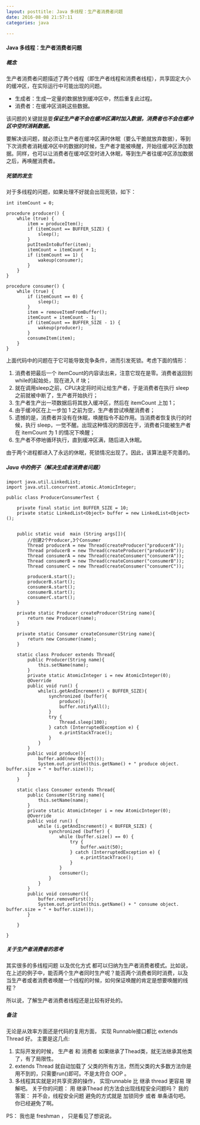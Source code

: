 ```yaml
---
layout: posttitle: Java 多线程：生产者消费者问题
date: 2016-08-08 21:57:11
categories: java

---
```


#### Java 多线程：生产者消费者问题

##### 概念
生产者消费者问题描述了两个线程（即生产者线程和消费者线程），共享固定大小的缓冲区，在实际运行中可能出现的问题。

* 生成者：生成一定量的数据放到缓冲区中，然后重复此过程。
* 消费者：在缓冲区消耗这些数据。

该问题的关键就是要***保证生产者不会在缓冲区满时加入数据，消费者也不会在缓冲区中空时消耗数据。***

要解决该问题，就必须让生产者在缓冲区满时休眠（要么干脆就放弃数据），等到下次消费者消耗缓冲区中的数据的时候，生产者才能被唤醒，开始往缓冲区添加数据。同样，也可以让消费者在缓冲区空时进入休眠，等到生产者往缓冲区添加数据之后，再唤醒消费者。

##### 死锁的发生

对于多线程的问题，如果处理不好就会出现死锁，如下：

```
int itemCount = 0;

procedure producer() {
    while (true) {
        item = produceItem();
        if (itemCount == BUFFER_SIZE) {
            sleep();
        }
        putItemIntoBuffer(item);
        itemCount = itemCount + 1;
        if (itemCount == 1) {
            wakeup(consumer);
        }
    }
}

procedure consumer() {
    while (true) {
        if (itemCount == 0) {
            sleep();
        }
        item = removeItemFromBuffer();
        itemCount = itemCount - 1;
        if (itemCount == BUFFER_SIZE - 1) {
            wakeup(producer);
        }
        consumeItem(item);
    }
}

```

上面代码中的问题在于它可能导致竞争条件，进而引发死锁。考虑下面的情形：

1. 消费者把最后一个 itemCount的内容读出来，注意它现在是零。消费者返回到while的起始处，现在进入 if 块；
2. 就在调用sleep之前，CPU决定将时间让给生产者，于是消费者在执行 sleep之前就被中断了，生产者开始执行；
3. 生产者生产出一项数据后将其放入缓冲区，然后在 itemCount 上加 1；
4. 由于缓冲区在上一步加 1 之前为空，生产者尝试唤醒消费者；
5. 遗憾的是，消费者并没有在休眠，唤醒指令不起作用。当消费者恢复执行的时候，执行 sleep，一觉不醒。出现这种情况的原因在于，消费者只能被生产者在 itemCount 为 1 的情况下唤醒；
6. 生产者不停地循环执行，直到缓冲区满，随后进入休眠。

由于两个进程都进入了永远的休眠，死锁情况出现了。因此，该算法是不完善的。

##### Java 中的例子（解决生成者消费者问题）

```
import java.util.LinkedList;
import java.util.concurrent.atomic.AtomicInteger;

public class ProducerConsumerTest {

    private final static int BUFFER_SIZE = 10;
    private static LinkedList<Object> buffer = new LinkedList<Object>();


    public static void  main (String args[]){
        //创建2个Producer,3个Consumer
        Thread producerA = new Thread(createProducer("producerA"));
        Thread producerB = new Thread(createProducer("producerB"));
        Thread consumerA = new Thread(createConsumer("consumerA"));
        Thread consumerB = new Thread(createConsumer("consumerB"));
        Thread consumerC = new Thread(createConsumer("consumerC"));

        producerA.start();
        producerB.start();
        consumerA.start();
        consumerB.start();
        consumerC.start();
    }

    private static Producer createProducer(String name){
        return new Producer(name);
    }

    private static Consumer createConsumer(String name){
        return new Consumer(name);
    }

    static class Producer extends Thread{
        public Producer(String name){
            this.setName(name);
        }
        private static AtomicInteger i = new AtomicInteger(0);
        @Override
        public void run() {
            while(i.getAndIncrement() < BUFFER_SIZE){
                synchronized (buffer){
                    produce();
                    buffer.notifyAll();
                }
                try {
                    Thread.sleep(100);
                } catch (InterruptedException e) {
                    e.printStackTrace();
                }
            }
        }
        public void produce(){
            buffer.add(new Object());
            System.out.println(this.getName() + " produce object. buffer.size = " + buffer.size());
        }
    }

    static class Consumer extends Thread{
        public Consumer(String name){
            this.setName(name);
        }
        private static AtomicInteger i = new AtomicInteger(0);
        @Override
        public void run() {
            while (i.getAndIncrement() < BUFFER_SIZE) {
                synchronized (buffer) {
                    while (buffer.size() == 0) {
                        try {
                            buffer.wait(50);
                        } catch (InterruptedException e) {
                            e.printStackTrace();
                        }
                    }
                    consumer();
                }
            }
        }
        public void consumer(){
            buffer.removeFirst();
            System.out.println(this.getName() + " consume object. buffer.size = " + buffer.size());
        }

    }

}
```
##### 关于生产者消费者的思考

其实很多的多线程问题 以及优化方式 都可以归纳为生产者消费者模式。比如说，在上述的例子中，能否两个生产者同时生产呢？能否两个消费者同时消费，以及 当生产者或者消费者唤醒一个线程的时候，如何保证唤醒的肯定是想要唤醒的线程？

所以说，了解生产者消费者线程还是比较有好处的。


##### 备注
 无论是从效率方面还是代码的复用方面， 实现 Runnable接口都比 extends Thread 好。 
主要是这几点: 

1. 实际开发的时候， 生产者 和 消费者 如果继承了Thead类，就无法继承其他类了，有了局限性。
2. extends Thread 就自动加载了 父类的所有方法，然而父类的大多数方法你是用不到的，只需要run()即可。不是太符合 OOP 。
3. 多线程其实就是对共享资源的操作， 实现runnable 比 继承 thread 更容易 理解吧。
关于你的问题： 用 继承Thead 的方法会出现线程安全问题吗？
我的答案： 并不会，线程安全问题 避免的方式就是 加锁同步 或者 单条语句吧。 你已经避免了啊。

PS： 我也是 freshman ， 只是看见了想说说。